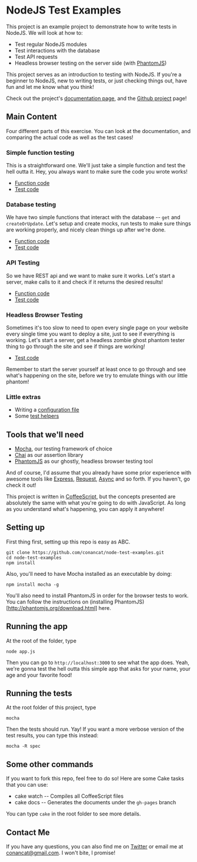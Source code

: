 # NodeJS Test Examples

This project is an example project to demonstrate how to write tests in NodeJS. We will look at how to: 

* Test regular NodeJS modules
* Test interactions with the database
* Test API requests 
* Headless browser testing on the server side (with [PhantomJS](http://phantomjs.org/))

This project serves as an introduction to testing with NodeJS. If you're a beginner to NodeJS, new to writing tests, or just checking things out, have fun and let me know what you think! 

Check out the project's [documentation page](http://node-test-examples.github.com), and the [Github project](https://github.com/conancat/node-test-examples) page!

## Main Content

Four different parts of this exercise. You can look at the documentation, and comparing the actual code as well as the test cases! 

### Simple function testing

This is a straightforward one. We'll just take a simple function and test the hell outta it. Hey, you always want to make sure the code you wrote works!

* [Function code](http://conancat.github.io/node-test-examples/helpers.html)
* [Test code](http://conancat.github.io/node-test-examples/helpers.test.html)

### Database testing

We have two simple functions that interact with the database -- `get` and `createOrUpdate`. Let's setup and create mocks, run tests to make sure things are working properly, and nicely clean things up after we're done.

* [Function code](http://conancat.github.io/node-test-examples/users.html)
* [Test code](http://conancat.github.io/node-test-examples/users.test.html)

### API Testing

So we have REST api and we want to make sure it works. Let's start a server, make calls to it and check if it returns the desired results!

* [Function code](http://conancat.github.io/node-test-examples/submit.html)
* [Test code](http://conancat.github.io/node-test-examples/api.test.html)

### Headless Browser Testing

Sometimes it's too slow to need to open every single page on your website every single time you want to deploy a site, just to see if everything is working. Let's start a server, get a headless zombie ghost phantom tester thing to go through the site and see if things are working! 

* [Test code](http://conancat.github.io/node-test-examples/browser.test.html)

Remember to start the server yourself at least once to go through and see what's happening on the site, before we try to emulate things with our little phantom!

### Little extras

* Writing a [configuration file](http://conancat.github.io/node-test.examples/conf.html)
* Some [test helpers](http://conancat.github.io/node-test.examples/testHelpers.html)


## Tools that we'll need

* [Mocha](http://visionmedia.github.io/mocha/), our testing framework of choice
* [Chai](http://chaijs.com/) as our assertion library
* [PhantomJS](http://phantomjs.org/) as our ghostly, headless browser testing tool

And of course, I'd assume that you already have some prior experience with awesome tools like [Express](http://expressjs.com/), [Request](https://github.com/request/request), [Async](https://github.com/caolan/async) and so forth. If you haven't, go check it out! 

This project is written in [CoffeeScript](http://coffeescript.org/), but the concepts presented are absolutely the same with what you're going to do with JavaScript. As long as you understand what's happening, you can apply it anywhere! 

## Setting up 

First thing first, setting up this repo is easy as ABC. 

    git clone https://github.com/conancat/node-test-examples.git
    cd node-test-examples
    npm install

Also, you'll need to have Mocha installed as an executable by doing:

    npm install mocha -g

You'll also need to install PhantomJS in order for the browser tests to work. You can follow the instructions on (installing PhantomJS)[http://phantomjs.org/download.html] here. 

## Running the app

At the root of the folder, type

    node app.js

Then you can go to `http://localhost:3000` to see what the app does. Yeah, we're gonna test the hell outta this simple app that asks for your name, your age and your favorite food! 

## Running the tests

At the root folder of this project, type

    mocha

Then the tests should run. Yay! If you want a more verbose version of the test results, you can type this instead: 

    mocha -R spec

## Some other commands

If you want to fork this repo, feel free to do so! Here are some Cake tasks that you can use:

* cake watch -- Compiles all CoffeeScript files
* cake docs -- Generates the documents under the `gh-pages` branch

You can type `cake` in the root folder to see more details.


## Contact Me
If you have any questions, you can also find me on [Twitter](https://twitter.com/conancat) or email me at conancat@gmail.com. I won't bite, I promise!
